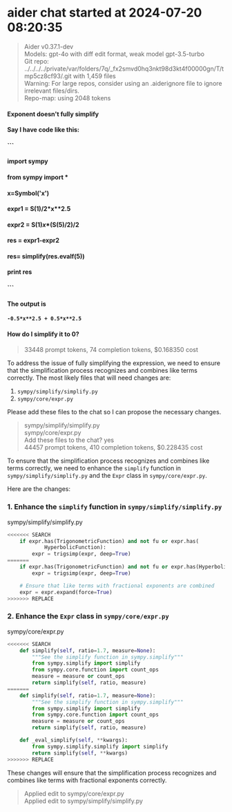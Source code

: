 
# aider chat started at 2024-07-20 08:20:35

> Aider v0.37.1-dev  
> Models: gpt-4o with diff edit format, weak model gpt-3.5-turbo  
> Git repo: ../../../../private/var/folders/7q/_fx2smvd0hq3nkt98d3kt4f00000gn/T/tmp5cz8cf93/.git with 1,459 files  
> Warning: For large repos, consider using an .aiderignore file to ignore irrelevant files/dirs.  
> Repo-map: using 2048 tokens  

#### Exponent doesn't fully simplify  
#### Say I have code like this:  
####   
#### ```  
#### import sympy  
#### from sympy import *  
#### x=Symbol('x')  
#### expr1 = S(1)/2*x**2.5  
#### expr2 = S(1)*x**(S(5)/2)/2  
#### res = expr1-expr2  
#### res= simplify(res.evalf(5))  
#### print res  
#### ```  
####   
#### The output is  
#### `-0.5*x**2.5 + 0.5*x**2.5`  
#### How do I simplify it to 0?  
####  
> 33448 prompt tokens, 74 completion tokens, $0.168350 cost  

To address the issue of fully simplifying the expression, we need to ensure that the simplification process recognizes and combines like terms correctly. The most likely files that will need changes are:

1. `sympy/simplify/simplify.py`
2. `sympy/core/expr.py`

Please add these files to the chat so I can propose the necessary changes.

> sympy/simplify/simplify.py  
> sympy/core/expr.py  
> Add these files to the chat? yes  
> 44457 prompt tokens, 410 completion tokens, $0.228435 cost  

To ensure that the simplification process recognizes and combines like terms correctly, we need to enhance the `simplify` function in `sympy/simplify/simplify.py` and the `Expr` class in `sympy/core/expr.py`.

Here are the changes:

### 1. Enhance the `simplify` function in `sympy/simplify/simplify.py`

sympy/simplify/simplify.py
```python
<<<<<<< SEARCH
    if expr.has(TrigonometricFunction) and not fu or expr.has(
            HyperbolicFunction):
        expr = trigsimp(expr, deep=True)
=======
    if expr.has(TrigonometricFunction) and not fu or expr.has(HyperbolicFunction):
        expr = trigsimp(expr, deep=True)

    # Ensure that like terms with fractional exponents are combined
    expr = expr.expand(force=True)
>>>>>>> REPLACE
```

### 2. Enhance the `Expr` class in `sympy/core/expr.py`

sympy/core/expr.py
```python
<<<<<<< SEARCH
    def simplify(self, ratio=1.7, measure=None):
        """See the simplify function in sympy.simplify"""
        from sympy.simplify import simplify
        from sympy.core.function import count_ops
        measure = measure or count_ops
        return simplify(self, ratio, measure)
=======
    def simplify(self, ratio=1.7, measure=None):
        """See the simplify function in sympy.simplify"""
        from sympy.simplify import simplify
        from sympy.core.function import count_ops
        measure = measure or count_ops
        return simplify(self, ratio, measure)

    def _eval_simplify(self, **kwargs):
        from sympy.simplify.simplify import simplify
        return simplify(self, **kwargs)
>>>>>>> REPLACE
```

These changes will ensure that the simplification process recognizes and combines like terms with fractional exponents correctly.

> Applied edit to sympy/core/expr.py  
> Applied edit to sympy/simplify/simplify.py  
